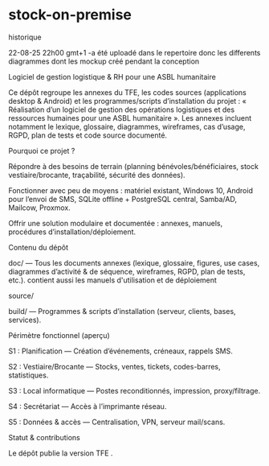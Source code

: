 # stock-on-premise

historique

22-08-25 22h00 gmt+1
-a été uploadé dans le repertoire donc les differents diagrammes dont les mockup créé pendant la conception


Logiciel de gestion logistique & RH pour une ASBL humanitaire

Ce dépôt regroupe les annexes du TFE, les codes sources (applications desktop & Android) et les programmes/scripts d’installation du projet : « Réalisation d’un logiciel de gestion des opérations logistiques et des ressources humaines pour une ASBL humanitaire ». Les annexes incluent notamment le lexique, glossaire, diagrammes, wireframes, cas d’usage, RGPD, plan de tests et code source documenté. 

Pourquoi ce projet ?

Répondre à des besoins de terrain (planning bénévoles/bénéficiaires, stock vestiaire/brocante, traçabilité, sécurité des données). 

Fonctionner avec peu de moyens : matériel existant, Windows 10, Android pour l’envoi de SMS, SQLite offline + PostgreSQL central, Samba/AD, Mailcow, Proxmox. 

Offrir une solution modulaire et documentée : annexes, manuels, procédures d’installation/déploiement. 

Contenu du dépôt

doc/ — Tous les documents annexes (lexique, glossaire, figures, use cases, diagrammes d’activité & de séquence, wireframes, RGPD, plan de tests, etc.). contient aussi les manuels d'utilisation et de déploiement

source/

build/ — Programmes & scripts d’installation (serveur, clients, bases, services). 


Périmètre fonctionnel (aperçu)

S1 : Planification — Création d’événements, créneaux, rappels SMS.

S2 : Vestiaire/Brocante — Stocks, ventes, tickets, codes-barres, statistiques.

S3 : Local informatique — Postes reconditionnés, impression, proxy/filtrage.

S4 : Secrétariat — Accès à l’imprimante réseau.

S5 : Données & accès — Centralisation, VPN, serveur mail/scans. 

 
Statut & contributions

Le dépôt publie la version TFE .
